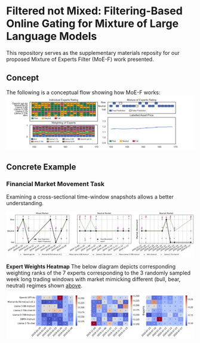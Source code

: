 # Filtered not Mixed: Filtering-Based Online Gating for Mixture of Large Language Models 

This repository serves as the supplementary materials reposity for our proposed Mixture of Experts Filter (MoE-F) work presented.

## Concept
The following is a conceptual flow showing how MoE-F works: 
![Mixture of Experts](./imgs/mixture_of_experts_v3_8fps.gif)


## Concrete Example
### Financial Market Movement Task <a name="fmm-task"><a/>

Examining a cross-sectional time-window snapshots allows a better understanding. 

![Market Movement Plot](./imgs/market_movement_plot.png)

**Expert Weights Heatmap** <a name="expert-weights-heatmap"></a>
The below diagram depicts corresponding weighting ranks of the 7 experts corresponding to the 3 randomly sampled week long trading windows with market mimicking different (bull, bear, neutral) regimes shown [above](#fmm-task). 

![Expert Weights Heatmap](./imgs/expert_weights_heatmap_coolwarm.png)


